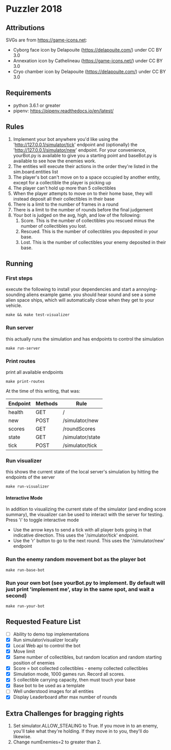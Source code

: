 # Puzzler 2018

## Attributions
SVGs are from https://game-icons.net:
* Cyborg face icon by Delapouite (https://delapouite.com/) under CC BY 3.0
* Annexation icon by Cathelineau (https://game-icons.net/) under CC BY 3.0
* Cryo chamber icon by Delapouite (https://delapouite.com/) under CC BY 3.0

## Requirements
* python 3.6.1 or greater
* pipenv: https://pipenv.readthedocs.io/en/latest/

## Rules
1. Implement your bot anywhere you'd like using the 'http://127.0.0.1/simulator/tick' endpoint and (optionally) the 'http://127.0.0.1/simulator/new' endpoint. For your convenience, yourBot.py is available to give you a starting point and baseBot.py is available to see how the enemies work.
1. The entities will execute their actions in the order they're listed in the sim.board.entities list
1. The player's bot can't move on to a space occupied by another entity, except for a collectible the player is picking up
1. The player can't hold up more than 5 collectibles
1. When the player attempts to move on to their home base, they will instead deposit all their collectibles in their base
1. There is a limit to the number of frames in a round
1. There is a limit to the number of rounds before the final judgement
1. Your bot is judged on the avg, high, and low of the following:
   1. Score. This is the number of collectibles you rescued minus the number of collectibles you lost.
   1. Rescued. This is the number of collectibles you deposited in your base.
   1. Lost. This is the number of collectibles your enemy deposited in their base.

## Running

### First steps
execute the following to install your dependencies and start a annoying-sounding aliens example game. you should hear sound and see a some alien space ships, which will automatically close when they get to your vehicle.
```
make && make test-visualizer
```

### Run server
this actually runs the simulation and has endpoints to control the simulation
```
make run-server
```

### Print routes
print all available endpoints
```
make print-routes
```
At the time of this writing, that was:

Endpoint | Methods | Rule
-------- | ------- | ----
health | GET | /
new | POST | /simulator/new
scores | GET | /roundScores
state | GET | /simulator/state
tick | POST | /simulator/tick

### Run visualizer
this shows the current state of the local server's simulation by hitting the endpoints of the server
```
make run-visualizer
```

#### Interactive Mode
In addition to visualizing the current state of the simulator (and ending score summary), the visualizer can be used to interact with the server for testing. Press 'i' to toggle interactive mode
* Use the arrow keys to send a tick with all player bots going in that indicative direction. This uses the '/simulator/tick' endpoint.
* Use the 'r' button to go to the next round. This uses the '/simulator/new' endpoint

### Run the enemy random movement bot as the player bot
```
make run-base-bot
```

### Run your own bot (see yourBot.py to implement. By default will just print 'implement me', stay in the same spot, and wait a second)
```
make run-your-bot
```

## Requested Feature List
- [ ] Ability to demo top implementations
- [X] Run simulator/visualizer locally
- [X] Local Web api to control the bot
- [X] Move limit
- [X] Same number of collectibles, but random location and random starting position of enemies
- [X] Score = bot collected collectibles - enemy collected collectibles
- [X] Simulation mode, 1000 games run. Record all scores. 
- [X] 5 collectible carrying capacity, then must touch your base
- [X] Base bot to be used as a template
- [ ] Well understood images for all entities
- [X] Display Leaderboard after max number of rounds

## Extra Challenges for bragging rights
1) Set simulator.ALLOW_STEALING to True. If you move in to an enemy, you'll take what they're holding. If they move in to you, they'll do likewise.
2) Change numEnemies=2 to greater than 2.
